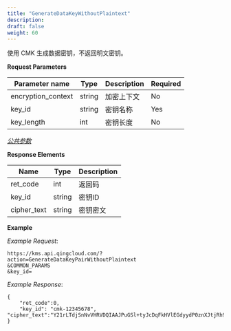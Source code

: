 ```yaml
---
title: "GenerateDataKeyWithoutPlaintext"
description: 
draft: false
weight: 60
---
```


使用 CMK 生成数据密钥，不返回明文密钥。

**Request Parameters**

| Parameter name | Type | Description | Required |
| --- | --- | --- | --- |
| encryption_context | string | 加密上下文  | No       |
| key_id             | string | 密钥名称    | Yes      |
| key_length         | int    | 密钥长度    | No       |

[_公共参数_](../../parameters/)

**Response Elements**

| Name | Type | Description |
| --- | --- | --- |
| ret_code | int  | 返回码      |
| key_id | string | 密钥ID |
| cipher_text | string | 密钥密文    |

**Example**

_Example Request_:

```
https://kms.api.qingcloud.com/?action=GenerateDataKeyPairWithoutPlaintext
&COMMON_PARAMS
&key_id=
```

_Example Response_:

```
{
	"ret_code":0,
	"key_id": "cmk-12345678",
"cipher_text":"Y21rLTdjSnNvVHRVDQIAAJPuGSl+tyJcDqFkHVlEGdyydP0znXJtjRh9OFKOt4d9njg0IwWHl6hm44KI9d"
}
```
